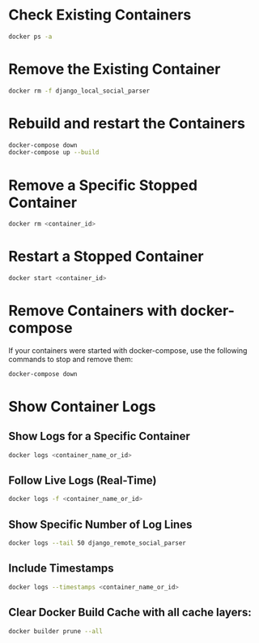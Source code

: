 # Check Existing Containers

```bash
docker ps -a
```

# Remove the Existing Container

```bash
docker rm -f django_local_social_parser
```
# Rebuild and restart the Containers

```bash
docker-compose down
docker-compose up --build
```

#  Remove a Specific Stopped Container

```bash
docker rm <container_id>
```

# Restart a Stopped Container 

```bash
docker start <container_id>
```

# Remove Containers with docker-compose

If your containers were started with docker-compose, use the following commands to stop and remove them:

```bash
docker-compose down
```

# Show Container Logs

## Show Logs for a Specific Container

```bash
docker logs <container_name_or_id>
```

##  Follow Live Logs (Real-Time)

```bash
docker logs -f <container_name_or_id>
```

## Show Specific Number of Log Lines

```bash
docker logs --tail 50 django_remote_social_parser
```

## Include Timestamps

```bash
docker logs --timestamps <container_name_or_id>
```

## Clear Docker Build Cache with all cache layers:

```bash
docker builder prune --all
```
